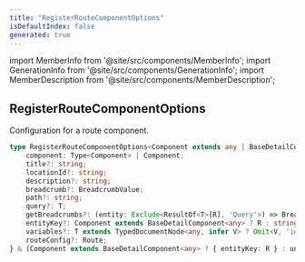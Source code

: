 ```yaml
---
title: "RegisterRouteComponentOptions"
isDefaultIndex: false
generated: true
---
```

<!-- This file was generated from the Vendure source. Do not modify. Instead, re-run the "docs:build" script -->
import MemberInfo from '@site/src/components/MemberInfo';
import GenerationInfo from '@site/src/components/GenerationInfo';
import MemberDescription from '@site/src/components/MemberDescription';


## RegisterRouteComponentOptions

<GenerationInfo sourceFile="packages/admin-ui/src/lib/core/src/extension/register-route-component.ts" sourceLine="19" packageName="@vendure/admin-ui" />

Configuration for a route component.

```ts title="Signature"
type RegisterRouteComponentOptions<Component extends any | BaseDetailComponent<Entity>, Entity extends { id: string; updatedAt?: string }, T extends DocumentNode | TypedDocumentNode<any, { id: string }>, Field extends keyof ResultOf<T>, R extends Field> = {
    component: Type<Component> | Component;
    title?: string;
    locationId?: string;
    description?: string;
    breadcrumb?: BreadcrumbValue;
    path?: string;
    query?: T;
    getBreadcrumbs?: (entity: Exclude<ResultOf<T>[R], 'Query'>) => BreadcrumbValue;
    entityKey?: Component extends BaseDetailComponent<any> ? R : string;
    variables?: T extends TypedDocumentNode<any, infer V> ? Omit<V, 'id'> : never;
    routeConfig?: Route;
} & (Component extends BaseDetailComponent<any> ? { entityKey: R } : unknown)
```
